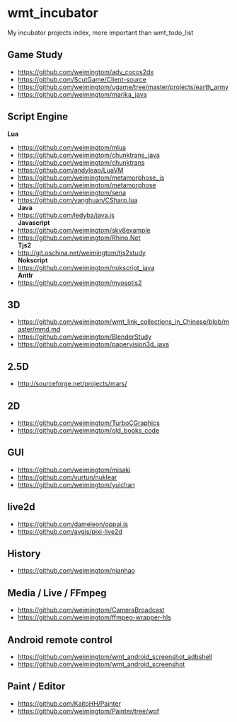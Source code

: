 # wmt_incubator
My incubator projects index, more important than wmt_todo_list  

## Game Study  
* https://github.com/weimingtom/adv_cocos2dx  
* https://github.com/ScutGame/Client-source  
* https://github.com/weimingtom/ugame/tree/master/projects/earth_army  
* https://github.com/weimingtom/marika_java  

## Script Engine     
**Lua**  
* https://github.com/weimingtom/mlua  
* https://github.com/weimingtom/chunktrans_java  
* https://github.com/weimingtom/chunktrans  
* https://github.com/andyleap/LuaVM  
* https://github.com/weimingtom/metamorphose_js  
* https://github.com/weimingtom/metamorphose  
* https://github.com/weimingtom/sena  
* https://github.com/yanghuan/CSharp.lua  
**Java**  
* https://github.com/ledyba/java.js  
**Javascript**  
* https://github.com/weimingtom/skv8example  
* https://github.com/weimingtom/Rhino.Net  
**Tjs2**  
* http://git.oschina.net/weimingtom/tjs2study  
**Nokscript**  
* https://github.com/weimingtom/nokscript_java  
**Antlr**  
* https://github.com/weimingtom/myosotis2  

## 3D  
* https://github.com/weimingtom/wmt_link_collections_in_Chinese/blob/master/mmd.md  
* https://github.com/weimingtom/BlenderStudy  
* https://github.com/weimingtom/papervision3d_java  

## 2.5D  
* http://sourceforge.net/projects/mars/  

## 2D  
* https://github.com/weimingtom/TurboCGraphics  
* https://github.com/weimingtom/old_books_code  

## GUI  
* https://github.com/weimingtom/misaki  
* https://github.com/vurtun/nuklear  
* https://github.com/weimingtom/yuichan  

## live2d  
* https://github.com/dameleon/oppai.js  
* https://github.com/avgjs/pixi-live2d  

## History  
* https://github.com/weimingtom/nianhao  

## Media / Live / FFmpeg      
* https://github.com/weimingtom/CameraBroadcast  
* https://github.com/weimingtom/ffmpeg-wrapper-hls  

## Android remote control  
* https://github.com/weimingtom/wmt_android_screenshot_adbshell  
* https://github.com/weimingtom/wmt_android_screenshot  

## Paint / Editor  
* https://github.com/KaitoHH/Painter  
* https://github.com/weimingtom/Painter/tree/wpf  
